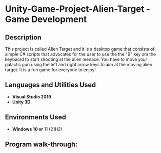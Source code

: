 <h1>Unity-Game-Project-Alien-Target - Game Development</h1>

<h2>Description</h2>
This project is called Alien Target and it is a desktop game that consists of simple C# scripts that advocates for the user to use the the "B" key om the keybaord to start shooting at the alien menace. You have to move your galactic gun using the left and right arrow keys to aim at the moving alien target. It is a fun game for everyone to enjoy!
<br />

<h2>Languages and Utilities Used</h2>

- <b>Visual Studio 2019</b> 
- <b>Unity 3D</b>

<h2>Environments Used </h2>

- <b>Windows 10 or 11</b> (21H2)

<h2>Program walk-through:</h2>

<br />
<br />  

</p>
